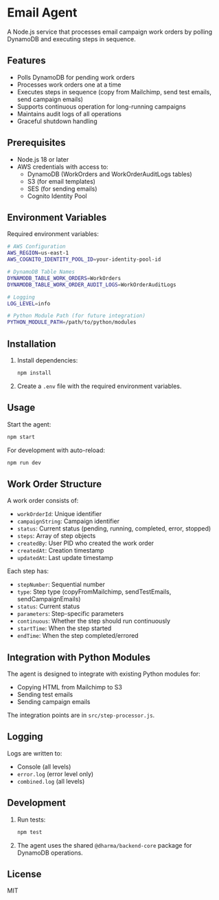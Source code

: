 # Email Agent

A Node.js service that processes email campaign work orders by polling DynamoDB and executing steps in sequence.

## Features

- Polls DynamoDB for pending work orders
- Processes work orders one at a time
- Executes steps in sequence (copy from Mailchimp, send test emails, send campaign emails)
- Supports continuous operation for long-running campaigns
- Maintains audit logs of all operations
- Graceful shutdown handling

## Prerequisites

- Node.js 18 or later
- AWS credentials with access to:
  - DynamoDB (WorkOrders and WorkOrderAuditLogs tables)
  - S3 (for email templates)
  - SES (for sending emails)
  - Cognito Identity Pool

## Environment Variables

Required environment variables:

```bash
# AWS Configuration
AWS_REGION=us-east-1
AWS_COGNITO_IDENTITY_POOL_ID=your-identity-pool-id

# DynamoDB Table Names
DYNAMODB_TABLE_WORK_ORDERS=WorkOrders
DYNAMODB_TABLE_WORK_ORDER_AUDIT_LOGS=WorkOrderAuditLogs

# Logging
LOG_LEVEL=info

# Python Module Path (for future integration)
PYTHON_MODULE_PATH=/path/to/python/modules
```

## Installation

1. Install dependencies:
   ```bash
   npm install
   ```

2. Create a `.env` file with the required environment variables.

## Usage

Start the agent:
```bash
npm start
```

For development with auto-reload:
```bash
npm run dev
```

## Work Order Structure

A work order consists of:
- `workOrderId`: Unique identifier
- `campaignString`: Campaign identifier
- `status`: Current status (pending, running, completed, error, stopped)
- `steps`: Array of step objects
- `createdBy`: User PID who created the work order
- `createdAt`: Creation timestamp
- `updatedAt`: Last update timestamp

Each step has:
- `stepNumber`: Sequential number
- `type`: Step type (copyFromMailchimp, sendTestEmails, sendCampaignEmails)
- `status`: Current status
- `parameters`: Step-specific parameters
- `continuous`: Whether the step should run continuously
- `startTime`: When the step started
- `endTime`: When the step completed/errored

## Integration with Python Modules

The agent is designed to integrate with existing Python modules for:
- Copying HTML from Mailchimp to S3
- Sending test emails
- Sending campaign emails

The integration points are in `src/step-processor.js`.

## Logging

Logs are written to:
- Console (all levels)
- `error.log` (error level only)
- `combined.log` (all levels)

## Development

1. Run tests:
   ```bash
   npm test
   ```

2. The agent uses the shared `@dharma/backend-core` package for DynamoDB operations.

## License

MIT 